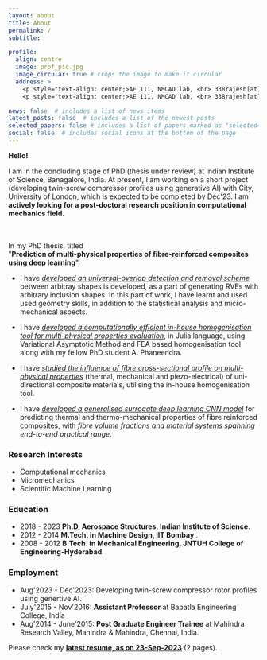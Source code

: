 ```yaml
---
layout: about
title: About
permalink: /
subtitle: 

profile:
  align: centre
  image: prof_pic.jpg
  image_circular: true # crops the image to make it circular
  address: >
    <p style="text-align: center;>AE 111, NMCAD lab, <br> 338rajesh[at]gmail.com, <br> IISc Bangalore, India.</p>
    <p style="text-align: center;>AE 111, NMCAD lab, <br> 338rajesh[at]gmail.com, <br> IISc Bangalore, India.</p>

news: false  # includes a list of news items
latest_posts: false  # includes a list of the newest posts
selected_papers: false # includes a list of papers marked as "selected={true}"
social: false  # includes social icons at the bottom of the page
---
```



**Hello!**

 I am in the concluding stage of PhD (thesis under review) at Indian Institute of Science, Banagalore, India. At present, I am working on a short project (developing twin-screw compressor profiles using generative AI) with City, University of London, which is expected to be completed by Dec'23. 
 I am **actively looking for a post-doctoral research position in computational mechanics field**.

<br/><br/>
In my PhD thesis, titled<br/> 
"**Prediction of multi-physical properties of fibre-reinforced composites using deep learning**", 

+ I have <ins>*developed an universal-overlap detection and removal scheme*</ins> between arbitray shapes is developed, as a part of generating RVEs with arbitrary inclusion shapes. In this part of work, I have learnt and used used geometry skills, in addition to the statistical analysis and micro-mechanical aspects.

+ I have <ins>*developed a computationally efficient in-house homogenisation tool for multi-physical properties evaluation*</ins>, in Julia language, using Variational Asymptotic Method and FEA based homogenisation tool along with my fellow PhD student A. Phaneendra.

+ I have *<ins>studied the influence of fibre cross-sectional profile on multi-physical properties</ins>* (thermal, mechanical and piezo-electrical) of uni-directional composite materials, utilising the in-house homogenisation tool. 

+ I have *<ins>developed a generalised surrogate deep learning CNN model</ins>* for predicting thermal and thermo-mechanical properties of fibre reinforced composites, with *fibre volume fractions and material systems spanning end-to-end practical range*.

### **Research Interests**

* Computational mechanics
* Micromechanics
* Scientific Machine Learning

### **Education**

* 2018 - 2023 **Ph.D, Aerospace Structures, Indian Institute of Science**.
  <!-- * multi-physical properties prediction of fibre-reinforced composites using deep learning -->
* 2012 - 2014 **M.Tech. in Machine Design, IIT Bombay** .
* 2008 - 2012 **B.Tech. in Mechanical Engineering, JNTUH College of Engineering-Hyderabad**.

### **Employment**

* Aug'2023 - Dec'2023: Developing twin-screw compressor rotor profiles using genertive AI.
* July'2015 - Nov'2016: **Assistant Professor** at Bapatla Engineering College, India
* Aug'2014 - June'2015: **Post Graduate Engineer Trainee** at Mahindra Research Valley, Mahindra & Mahindra, Chennai, India.

Please check my [**latest resume, as on 23-Sep-2023**](/assets/pdf/resume_24092023.pdf)  (2 pages).
